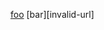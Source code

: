 [foo][valid-file]
[bar][invalid-url]

[valid-url]: https://httpbin.org/get
[valid-file]: ./valid-url-link.md